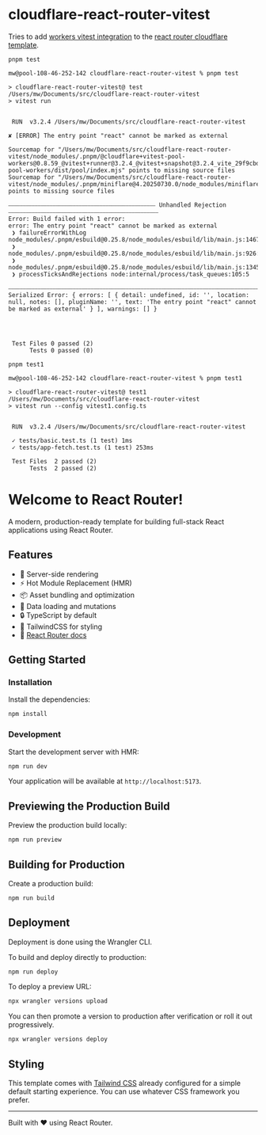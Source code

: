 # cloudflare-react-router-vitest

Tries to add [workers vitest integration](https://developers.cloudflare.com/workers/testing/vitest-integration/) to the [react router cloudflare template](https://developers.cloudflare.com/workers/framework-guides/web-apps/react-router/).

```
pnpm test

mw@pool-108-46-252-142 cloudflare-react-router-vitest % pnpm test

> cloudflare-react-router-vitest@ test /Users/mw/Documents/src/cloudflare-react-router-vitest
> vitest run


 RUN  v3.2.4 /Users/mw/Documents/src/cloudflare-react-router-vitest

✘ [ERROR] The entry point "react" cannot be marked as external

Sourcemap for "/Users/mw/Documents/src/cloudflare-react-router-vitest/node_modules/.pnpm/@cloudflare+vitest-pool-workers@0.8.59_@vitest+runner@3.2.4_@vitest+snapshot@3.2.4_vite_29f9cbd058e57d453ac1718407aaef54/node_modules/@cloudflare/vitest-pool-workers/dist/pool/index.mjs" points to missing source files
Sourcemap for "/Users/mw/Documents/src/cloudflare-react-router-vitest/node_modules/.pnpm/miniflare@4.20250730.0/node_modules/miniflare/dist/src/index.js" points to missing source files

⎯⎯⎯⎯⎯⎯⎯⎯⎯⎯⎯⎯⎯⎯⎯⎯⎯⎯⎯⎯⎯⎯⎯⎯⎯⎯⎯⎯⎯⎯⎯⎯⎯⎯⎯⎯⎯⎯⎯⎯⎯⎯⎯⎯⎯⎯⎯⎯⎯⎯ Unhandled Rejection ⎯⎯⎯⎯⎯⎯⎯⎯⎯⎯⎯⎯⎯⎯⎯⎯⎯⎯⎯⎯⎯⎯⎯⎯⎯⎯⎯⎯⎯⎯⎯⎯⎯⎯⎯⎯⎯⎯⎯⎯⎯⎯⎯⎯⎯⎯⎯⎯⎯⎯⎯
Error: Build failed with 1 error:
error: The entry point "react" cannot be marked as external
 ❯ failureErrorWithLog node_modules/.pnpm/esbuild@0.25.8/node_modules/esbuild/lib/main.js:1467:15
 ❯ node_modules/.pnpm/esbuild@0.25.8/node_modules/esbuild/lib/main.js:926:25
 ❯ node_modules/.pnpm/esbuild@0.25.8/node_modules/esbuild/lib/main.js:1345:9
 ❯ processTicksAndRejections node:internal/process/task_queues:105:5

⎯⎯⎯⎯⎯⎯⎯⎯⎯⎯⎯⎯⎯⎯⎯⎯⎯⎯⎯⎯⎯⎯⎯⎯⎯⎯⎯⎯⎯⎯⎯⎯⎯⎯⎯⎯⎯⎯⎯⎯⎯⎯⎯⎯⎯⎯⎯⎯⎯⎯⎯⎯⎯⎯⎯⎯⎯⎯⎯⎯⎯⎯⎯⎯⎯⎯⎯⎯⎯⎯⎯⎯⎯⎯⎯⎯⎯⎯⎯⎯⎯⎯⎯⎯⎯⎯⎯⎯⎯⎯⎯⎯⎯⎯⎯⎯⎯⎯⎯⎯⎯⎯⎯⎯⎯⎯⎯⎯⎯⎯⎯⎯⎯⎯⎯⎯⎯⎯⎯⎯⎯⎯
Serialized Error: { errors: [ { detail: undefined, id: '', location: null, notes: [], pluginName: '', text: 'The entry point "react" cannot be marked as external' } ], warnings: [] }




 Test Files 0 passed (2)
      Tests 0 passed (0)
```

```
pnpm test1

mw@pool-108-46-252-142 cloudflare-react-router-vitest % pnpm test1

> cloudflare-react-router-vitest@ test1 /Users/mw/Documents/src/cloudflare-react-router-vitest
> vitest run --config vitest1.config.ts


 RUN  v3.2.4 /Users/mw/Documents/src/cloudflare-react-router-vitest

 ✓ tests/basic.test.ts (1 test) 1ms
 ✓ tests/app-fetch.test.ts (1 test) 253ms

 Test Files  2 passed (2)
      Tests  2 passed (2)
```

# Welcome to React Router!

A modern, production-ready template for building full-stack React applications using React Router.

## Features

- 🚀 Server-side rendering
- ⚡️ Hot Module Replacement (HMR)
- 📦 Asset bundling and optimization
- 🔄 Data loading and mutations
- 🔒 TypeScript by default
- 🎉 TailwindCSS for styling
- 📖 [React Router docs](https://reactrouter.com/)

## Getting Started

### Installation

Install the dependencies:

```bash
npm install
```

### Development

Start the development server with HMR:

```bash
npm run dev
```

Your application will be available at `http://localhost:5173`.

## Previewing the Production Build

Preview the production build locally:

```bash
npm run preview
```

## Building for Production

Create a production build:

```bash
npm run build
```

## Deployment

Deployment is done using the Wrangler CLI.

To build and deploy directly to production:

```sh
npm run deploy
```

To deploy a preview URL:

```sh
npx wrangler versions upload
```

You can then promote a version to production after verification or roll it out progressively.

```sh
npx wrangler versions deploy
```

## Styling

This template comes with [Tailwind CSS](https://tailwindcss.com/) already configured for a simple default starting experience. You can use whatever CSS framework you prefer.

---

Built with ❤️ using React Router.

